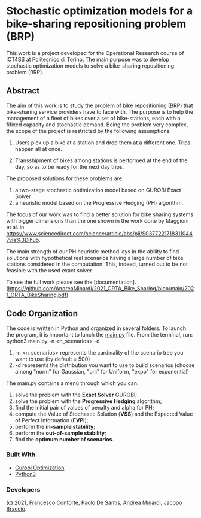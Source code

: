 # **Stochastic optimization models for a bike-sharing repositioning problem (BRP)**
This work is a project developed for the Operational Research course of ICT4SS at Politecnico di Torino.
The main purpose was to develop stochastic optimization models to solve a bike-sharing repositioning problem (BRP). 

## Abstract
The aim of this work is to study the problem of bike repositioning (BRP) that bike-sharing service providers have to face with. The purpose is to help the management of a 
fleet of bikes over a set of bike-stations, each with a fifixed capacity and stochastic demand. Being the problem very complex, the scope of the project is restricted by the following assumptions: 

1. Users pick up a bike at a station
   and drop them at a different one. Trips happen all at once.

2. Transshipment of bikes among stations
   is performed at the end of the day, so as to be ready for the next day trips.

The proposed solutions for these problems are: 
1. a two-stage stochastic optimization model based on GUROBI Exact Solver
2. a heuristic model based on the Progressive Hedging (PH) algorithm. 

The focus of our work was to find a better solution for bike sharing systems with bigger dimensions than the one shown in the work done by Maggioni et al. in https://www.sciencedirect.com/science/article/abs/pii/S0377221718311044?via%3Dihub.

The main strength of our PH heuristic method lays in the ability to find solutions with hypothetical real scenarios having a large number of bike stations considered in the computation. This, indeed, turned out to be not feasible with the used exact solver.

To see the full work please see the [documentation].(https://github.com/AndreaMinardi/2021_ORTA_Bike_Sharing/blob/main/2021_ORTA_BikeSharing.pdf)

## Code Organization
The code is written in Python and organized in several folders. To launch the program, it is important to lunch the [main.py](https://github.com/AndreaMinardi/2021_ORTA_Bike_Sharing/blob/main/main.py) file. 
From the terminal, run: python3 main.py -n <n_scenarios> -d <distribution>

1. -n <n_scenarios> represents the cardinality of the scenario tree you want to use (by default = 500)
2.  -d <distribution> represents the distribution you want to use to build scenarios (choose among "norm" for Gaussian, "uni"  for Uniform, "expo" for exponential)

The main.py contains a menù through which you can:
1. solve the problem with the **Exact Solver** GUROBI;
2. solve the problem with the **Progressive Hedging** algorithm;
3. find the initial pair of values of penalty and alpha for PH;
4. compute the Value of Stochastic Solution (**VSS**) and the Expected Value of Perfect Information (**EVPI**);
5. perform the **in-sample stability**;
6. perform the **out-of-sample stability**;
7. find the **optimum number of scenarios**.




### Built With
* [Gurobi Optimization](https://www.gurobi.com/)
* [Python3](https://www.python.org/download/releases/3.0/)


### Developers
(c) 2021, [Francesco Conforte](https://github.com/FrancescoConforte), [Paolo De Santis](https://github.com/paolodesa), [Andrea Minardi](https://github.com/AndreaMinardi), [Jacopo Braccio](https://github.com/https://github.com/jacopobr).

